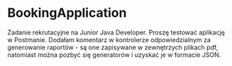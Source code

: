 # BookingApplication
Zadanie rekrutacyjne na Junior Java Developer. Proszę testować aplikację w Postmanie. Dodałam komentarz w kontrolerze odpowiedzialnym za generowanie raportów - są one zapisywane w zewnętrzych plikach pdf, natomiast można pozbyć się generatorów i uzyskać je w formacie JSON.

